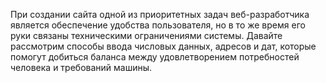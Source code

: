 При создании сайта одной из приоритетных задач веб-разработчика является
обеспечение удобства пользователя, но в то же время его руки связаны
техническими ограничениями системы. Давайте рассмотрим способы ввода числовых
данных, адресов и дат, которые помогут добиться баланса между удовлетворением
потребностей человека и требований машины.
